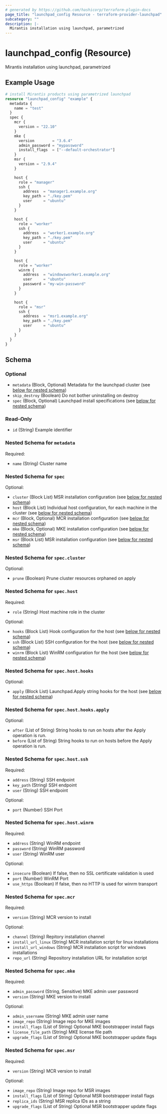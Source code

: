 ```yaml
---
# generated by https://github.com/hashicorp/terraform-plugin-docs
page_title: "launchpad_config Resource - terraform-provider-launchpad"
subcategory: ""
description: |-
  Mirantis installation using launchpad, parametrized
---
```


# launchpad_config (Resource)

Mirantis installation using launchpad, parametrized

## Example Usage

```terraform
# install Mirantis products using parametrized launchpad
resource "launchpad_config" "example" {
  metadata {
    name = "test"
  }
  spec {
    mcr {
      version = "22.10"
    }
    mke {
      version        = "3.6.4"
      admin_password = "mypassword"
      install_flags  = ["--default-orchestrator"]
    }
    msr {
      version = "2.9.4"
    }

    host {
      role = "manager"
      ssh {
        address  = "manager1.example.org"
        key_path = "./key.pem"
        user     = "ubuntu"
      }
    }

    host {
      role = "worker"
      ssh {
        address  = "worker1.example.org"
        key_path = "./key.pem"
        user     = "ubuntu"
      }
    }

    host {
      role = "worker"
      winrm {
        address  = "windowsworker1.example.org"
        user     = "ubuntu"
        password = "my-win-password"
      }
    }

    host {
      role = "msr"
      ssh {
        address  = "msr1.example.org"
        key_path = "./key.pem"
        user     = "ubuntu"
      }
    }
  }
}
```

<!-- schema generated by tfplugindocs -->
## Schema

### Optional

- `metadata` (Block, Optional) Metadata for the launchpad cluster (see [below for nested schema](#nestedblock--metadata))
- `skip_destroy` (Boolean) Do not bother uninstalling on destroy
- `spec` (Block, Optional) Launchpad install specifications (see [below for nested schema](#nestedblock--spec))

### Read-Only

- `id` (String) Example identifier

<a id="nestedblock--metadata"></a>
### Nested Schema for `metadata`

Required:

- `name` (String) Cluster name


<a id="nestedblock--spec"></a>
### Nested Schema for `spec`

Optional:

- `cluster` (Block List) MSR installation configuration (see [below for nested schema](#nestedblock--spec--cluster))
- `host` (Block List) Individual host configuration, for each machine in the cluster (see [below for nested schema](#nestedblock--spec--host))
- `mcr` (Block, Optional) MCR installation configuration (see [below for nested schema](#nestedblock--spec--mcr))
- `mke` (Block, Optional) MKE installation configuration (see [below for nested schema](#nestedblock--spec--mke))
- `msr` (Block List) MSR installation configuration (see [below for nested schema](#nestedblock--spec--msr))

<a id="nestedblock--spec--cluster"></a>
### Nested Schema for `spec.cluster`

Optional:

- `prune` (Boolean) Prune cluster resources orphaned on apply


<a id="nestedblock--spec--host"></a>
### Nested Schema for `spec.host`

Required:

- `role` (String) Host machine role in the cluster

Optional:

- `hooks` (Block List) Hook configuration for the host (see [below for nested schema](#nestedblock--spec--host--hooks))
- `ssh` (Block List) SSH configuration for the host (see [below for nested schema](#nestedblock--spec--host--ssh))
- `winrm` (Block List) WinRM configuration for the host (see [below for nested schema](#nestedblock--spec--host--winrm))

<a id="nestedblock--spec--host--hooks"></a>
### Nested Schema for `spec.host.hooks`

Optional:

- `apply` (Block List) Launchpad.Apply string hooks for the host (see [below for nested schema](#nestedblock--spec--host--hooks--apply))

<a id="nestedblock--spec--host--hooks--apply"></a>
### Nested Schema for `spec.host.hooks.apply`

Optional:

- `after` (List of String) String hooks to run on hosts after the Apply operation is run.
- `before` (List of String) String hooks to run on hosts before the Apply operation is run.



<a id="nestedblock--spec--host--ssh"></a>
### Nested Schema for `spec.host.ssh`

Required:

- `address` (String) SSH endpoint
- `key_path` (String) SSH endpoint
- `user` (String) SSH endpoint

Optional:

- `port` (Number) SSH Port


<a id="nestedblock--spec--host--winrm"></a>
### Nested Schema for `spec.host.winrm`

Required:

- `address` (String) WinRM endpoint
- `password` (String) WinRM password
- `user` (String) WinRM user

Optional:

- `insecure` (Boolean) If false, then no SSL certificate validation is used
- `port` (Number) WinRM Port
- `use_https` (Boolean) If false, then no HTTP is used for winrm transport



<a id="nestedblock--spec--mcr"></a>
### Nested Schema for `spec.mcr`

Required:

- `version` (String) MCR version to install

Optional:

- `channel` (String) Repitory installation channel
- `install_url_linux` (String) MCR installation script for linux installations
- `install_url_windows` (String) MCR installation script for windows installations
- `repo_url` (String) Repository installation URL for installation script


<a id="nestedblock--spec--mke"></a>
### Nested Schema for `spec.mke`

Required:

- `admin_password` (String, Sensitive) MKE admin user password
- `version` (String) MKE version to install

Optional:

- `admin_username` (String) MKE admin user name
- `image_repo` (String) Image repo for MKE images
- `install_flags` (List of String) Optional MKE bootstrapper install flags
- `license_file_path` (String) MKE license file path
- `upgrade_flags` (List of String) Optional MKE bootstrapper update flags


<a id="nestedblock--spec--msr"></a>
### Nested Schema for `spec.msr`

Required:

- `version` (String) MCR version to install

Optional:

- `image_repo` (String) Image repo for MSR images
- `install_flags` (List of String) Optional MSR bootstrapper install flags
- `replica_ids` (String) MSR replica IDs as a string
- `upgrade_flags` (List of String) Optional MSR bootstrapper update flags


